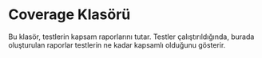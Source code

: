 # Coverage Klasörü

Bu klasör, testlerin kapsam raporlarını tutar. Testler çalıştırıldığında, burada oluşturulan raporlar testlerin ne kadar kapsamlı olduğunu gösterir.